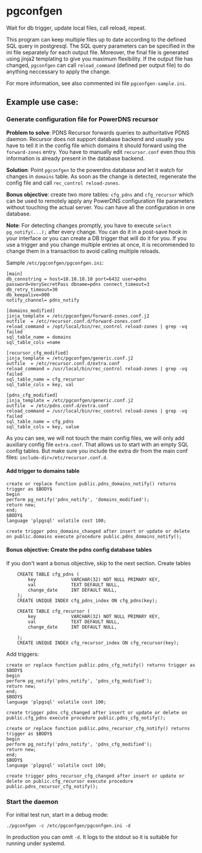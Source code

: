 # pgconfgen
Wait for db trigger, update local files, call reload, repeat.

This program can keep multiple files up to date according to the defined SQL query in postgresql. The SQL query parameters can be specified in the ini file separately for each output file. Moreover, the final file is generated using jinja2 templating to give you maximum flexibility. If the output file has changed, `pgconfgen` can call `reload_command` (defined per output file) to do anything neccessary to apply the change.

For more information, see also commented ini file `pgconfgen-sample.ini`.


## Example use case: 
### Generate configuration file for PowerDNS recursor

**Problem to solve**: PDNS Recursor forwards queries to authoritative PDNS daemon. Recursor does not support database backend and usually you have to tell it in the config file which domains it should forward using the `forward-zones` entry. You have to manually edit `recursor.conf` even thou this information is already present in the database backend.

**Solution**: Point `pgconfgen` to the powerdns database and let it watch for changes in `domains` table. As soon as the change is detected, regenerate the config file and call `rec_control reload-zones`.

**Bonus objective**: create two more tables: `cfg_pdns` and `cfg_recursor` which can be used to remotely apply any PowerDNS configuration file parameters without touching the actual server. You can have all the configuration in one database.

**Note**: For detecting changes promptly, you have to execute `select pg_notify(...);` after every change. You can do it in a post-save hook in your interface or you can create a DB trigger that will do it for you. If you use a trigger and you change multiple entries at once, it is recommended to change them in a transaction to avoid calling multiple reloads.

Sample `/etc/pgconfgen/pgconfgen.ini`:
```
[main]
db_connstring = host=10.10.10.10 port=6432 user=pdns password=VerySecretPass dbname=pdns connect_timeout=3
db_retry_timeout=30
db_keepalive=900
notify_channel= pdns_notify

[domains_modified]
jinja_template = /etc/pgconfgen/forward-zones.conf.j2
outfile  = /etc/recursor.conf.d/forward-zones.conf
reload_command = /opt/local/bin/rec_control reload-zones | grep -vq failed
sql_table_name = domains
sql_table_cols =name

[recursor_cfg_modified]
jinja_template = /etc/pgconfgen/generic.conf.j2
outfile  = /etc/recursor.conf.d/extra.conf
reload_command = /usr/local/bin/rec_control reload-zones | grep -vq failed
sql_table_name = cfg_recursor
sql_table_cols = key, val

[pdns_cfg_modified]
jinja_template = /etc/pgconfgen/generic.conf.j2
outfile  = /etc/pdns.conf.d/extra.conf
reload_command = /usr/local/bin/rec_control reload-zones | grep -vq failed
sql_table_name = cfg_pdns
sql_table_cols = key, value
```
As you can see, we will not touch the main config files, we will only add auxiliary config file `extra.conf`. That allows us to start with an empty SQL config tables. But make sure you include the extra dir from the main conf files: `include-dir=/etc/recursor.conf.d`.

#### Add trigger to domains table
```
create or replace function public.pdns_domains_notify() returns trigger as $BODY$
begin
perform pg_notify('pdns_notify', 'domains_modified');
return new;
end;
$BODY$
language 'plpgsql' volatile cost 100;

create trigger pdns_domains_changed after insert or update or delete on public.domains execute procedure public.pdns_domains_notify();
```

#### Bonus objective: Create the pdns config database tables
If you don't want a bonus objective, skip to the next section. Create tables
```
    CREATE TABLE cfg_pdns (
        key             VARCHAR(32) NOT NULL PRIMARY KEY,
        val             TEXT DEFAULT NULL,
        change_date     INT DEFAULT NULL,
    );
    CREATE UNIQUE INDEX cfg_pdns_index ON cfg_pdns(key);
    
    CREATE TABLE cfg_recursor (
        key             VARCHAR(32) NOT NULL PRIMARY KEY,
        val             TEXT DEFAULT NULL,
        change_date     INT DEFAULT NULL,

    );
    CREATE UNIQUE INDEX cfg_recursor_index ON cfg_recursor(key);
```
Add triggers:
```
create or replace function public.pdns_cfg_notify() returns trigger as $BODY$
begin
perform pg_notify('pdns_notify', 'pdns_cfg_modified');
return new;
end;
$BODY$
language 'plpgsql' volatile cost 100;

create trigger pdns_cfg_changed after insert or update or delete on public.cfg_pdns execute procedure public.pdns_cfg_notify();

create or replace function public.pdns_recursor_cfg_notify() returns trigger as $BODY$
begin
perform pg_notify('pdns_notify', 'pdns_cfg_modified');
return new;
end;
$BODY$
language 'plpgsql' volatile cost 100;

create trigger pdns_recursor_cfg_changed after insert or update or delete on public.cfg_recursor execute procedure public.pdns_recursor_cfg_notify();
```
### Start the daemon
For initial test run, start in a debug mode:
```
./pgconfgen -c /etc/pgconfgen/pgconfgen.ini -d
```
In production you can omit `-d`. It logs to the stdout so it is suitable for running under systemd.
